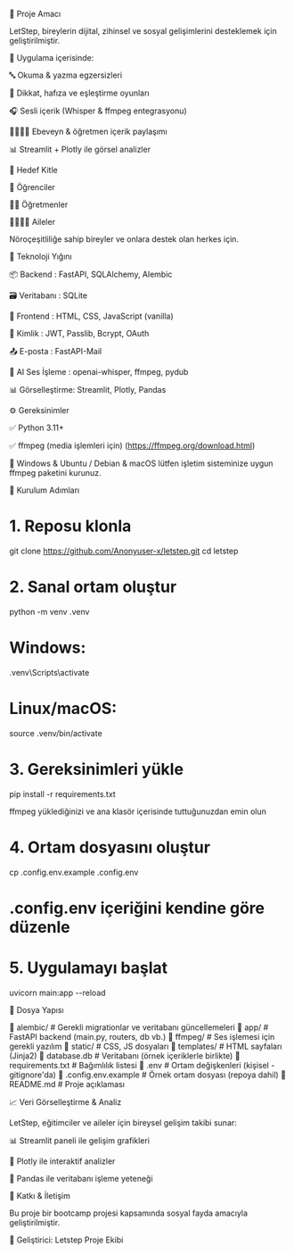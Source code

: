 🎯 Proje Amacı

LetStep, bireylerin dijital, zihinsel ve sosyal gelişimlerini desteklemek için geliştirilmiştir.

🧩 Uygulama içerisinde:

🔤 Okuma & yazma egzersizleri

🧠 Dikkat, hafıza ve eşleştirme oyunları

🎧 Sesli içerik (Whisper & ffmpeg entegrasyonu)

👨‍👩‍👧‍👦 Ebeveyn & öğretmen içerik paylaşımı 

📊 Streamlit + Plotly ile görsel analizler

👥 Hedef Kitle

👶 Öğrenciler

👩‍🏫 Öğretmenler

👨‍👩‍👧‍👦 Aileler

Nöroçeşitliliğe sahip bireyler ve onlara destek olan herkes için.





🧩 Teknoloji Yığını

📦 Backend     : FastAPI, SQLAlchemy, Alembic

🗃️ Veritabanı  : SQLite

🎨 Frontend    : HTML, CSS, JavaScript (vanilla)

🔐 Kimlik      : JWT, Passlib, Bcrypt, OAuth

📤 E-posta     : FastAPI-Mail

🧠 AI Ses İşleme : openai-whisper, ffmpeg, pydub

📊 Görselleştirme: Streamlit, Plotly, Pandas


⚙️ Gereksinimler

✅ Python 3.11+

✅ ffmpeg (media işlemleri için) (https://ffmpeg.org/download.html)

🔗 Windows & Ubuntu / Debian  & macOS lütfen işletim sisteminize uygun ffmpeg paketini kurunuz.



🚀 Kurulum Adımları

# 1. Reposu klonla
git clone https://github.com/Anonyuser-x/letstep.git
cd letstep

# 2. Sanal ortam oluştur
python -m venv .venv
# Windows:
.venv\Scripts\activate
# Linux/macOS:
source .venv/bin/activate

# 3. Gereksinimleri yükle
pip install -r requirements.txt

ffmpeg yüklediğinizi ve ana klasör
içerisinde tuttuğunuzdan emin olun

# 4. Ortam dosyasını oluştur
cp .config.env.example .config.env
# .config.env içeriğini kendine göre düzenle

# 5. Uygulamayı başlat
uvicorn main:app --reload

📁 Dosya Yapısı

📁 alembic/             # Gerekli migrationlar ve veritabanı güncellemeleri
📁 app/                 # FastAPI backend (main.py, routers, db vb.)
📁 ffmpeg/              # Ses işlemesi için gerekli yazılım 
📁 static/              # CSS, JS dosyaları
📁 templates/           # HTML sayfaları (Jinja2)
📄 database.db          # Veritabanı (örnek içeriklerle birlikte)
📄 requirements.txt     # Bağımlılık listesi
📄 .env                 # Ortam değişkenleri (kişisel - gitignore'da)
📄 .config.env.example  # Örnek ortam dosyası (repoya dahil)
📄 README.md            # Proje açıklaması


📈 Veri Görselleştirme & Analiz

LetStep, eğitimciler ve aileler için bireysel gelişim takibi sunar:

📊 Streamlit paneli ile gelişim grafikleri

📌 Plotly ile interaktif analizler

📑 Pandas ile veritabanı işleme yeteneği

🤝 Katkı & İletişim

Bu proje bir bootcamp projesi kapsamında sosyal fayda amacıyla geliştirilmiştir.

👤 Geliştirici: Letstep Proje Ekibi

